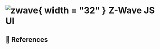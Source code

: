 # ![zwave](https://cdn.jsdelivr.net/gh/selfhst/icons/png/z-wave-js-ui.png){ width = "32" } Z-Wave JS UI

## :link: References

[1]: <https://zwave-js.github.io/zwave-js-ui/>
